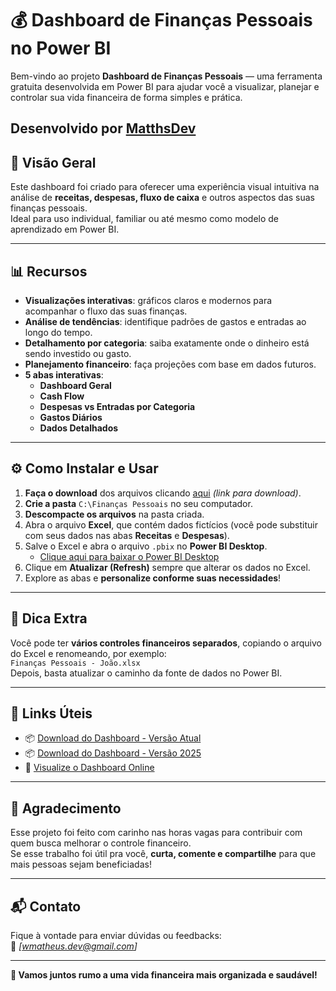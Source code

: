 # 💰 Dashboard de Finanças Pessoais no Power BI

Bem-vindo ao projeto **Dashboard de Finanças Pessoais** — uma ferramenta gratuita desenvolvida em Power BI para ajudar você a visualizar, planejar e controlar sua vida financeira de forma simples e prática.

Desenvolvido por [MatthsDev](#)  
---

## 📌 Visão Geral

Este dashboard foi criado para oferecer uma experiência visual intuitiva na análise de **receitas, despesas, fluxo de caixa** e outros aspectos das suas finanças pessoais.  
Ideal para uso individual, familiar ou até mesmo como modelo de aprendizado em Power BI.

---

## 📊 Recursos

- **Visualizações interativas**: gráficos claros e modernos para acompanhar o fluxo das suas finanças.
- **Análise de tendências**: identifique padrões de gastos e entradas ao longo do tempo.
- **Detalhamento por categoria**: saiba exatamente onde o dinheiro está sendo investido ou gasto.
- **Planejamento financeiro**: faça projeções com base em dados futuros.
- **5 abas interativas**:
  - **Dashboard Geral**
  - **Cash Flow**
  - **Despesas vs Entradas por Categoria**
  - **Gastos Diários**
  - **Dados Detalhados**

---

## ⚙️ Como Instalar e Usar

1. **Faça o download** dos arquivos clicando [aqui](#) *(link para download)*.
2. **Crie a pasta** `C:\Finanças Pessoais` no seu computador.
3. **Descompacte os arquivos** na pasta criada.
4. Abra o arquivo **Excel**, que contém dados fictícios (você pode substituir com seus dados nas abas **Receitas** e **Despesas**).
5. Salve o Excel e abra o arquivo `.pbix` no **Power BI Desktop**.
   - [Clique aqui para baixar o Power BI Desktop](https://www.microsoft.com/en-us/download/details.aspx?id=58494)
6. Clique em **Atualizar (Refresh)** sempre que alterar os dados no Excel.
7. Explore as abas e **personalize conforme suas necessidades**!

---

## 🔄 Dica Extra

Você pode ter **vários controles financeiros separados**, copiando o arquivo do Excel e renomeando, por exemplo:  
`Finanças Pessoais - João.xlsx`  
Depois, basta atualizar o caminho da fonte de dados no Power BI.

---

## 🔗 Links Úteis

- 📦 [Download do Dashboard - Versão Atual](#)  
- 📦 [Download do Dashboard - Versão 2025](#)  
- 🔎 [Visualize o Dashboard Online](#)

---

## 🙌 Agradecimento

Esse projeto foi feito com carinho nas horas vagas para contribuir com quem busca melhorar o controle financeiro.  
Se esse trabalho foi útil pra você, **curta, comente e compartilhe** para que mais pessoas sejam beneficiadas!

---

## 📬 Contato

Fique à vontade para enviar dúvidas ou feedbacks:  
📧 *[wmatheus.dev@gmail.com]*  

---

**🚀 Vamos juntos rumo a uma vida financeira mais organizada e saudável!**
